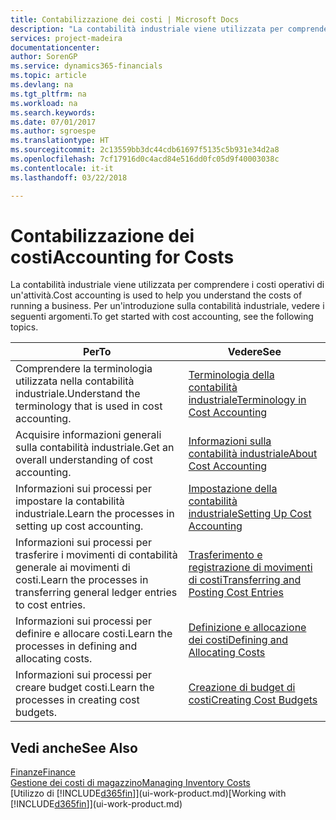```yaml
---
title: Contabilizzazione dei costi | Microsoft Docs
description: "La contabilità industriale viene utilizzata per comprendere i costi operativi di un'attività. Per un'introduzione sulla contabilità industriale, vedere i seguenti argomenti."
services: project-madeira
documentationcenter: 
author: SorenGP
ms.service: dynamics365-financials
ms.topic: article
ms.devlang: na
ms.tgt_pltfrm: na
ms.workload: na
ms.search.keywords: 
ms.date: 07/01/2017
ms.author: sgroespe
ms.translationtype: HT
ms.sourcegitcommit: 2c13559bb3dc44cdb61697f5135c5b931e34d2a8
ms.openlocfilehash: 7cf17916d0c4acd84e516dd0fc05d9f40003038c
ms.contentlocale: it-it
ms.lasthandoff: 03/22/2018

---
```

# <a name="accounting-for-costs"></a><span data-ttu-id="53689-104">Contabilizzazione dei costi</span><span class="sxs-lookup"><span data-stu-id="53689-104">Accounting for Costs</span></span>
<span data-ttu-id="53689-105">La contabilità industriale viene utilizzata per comprendere i costi operativi di un'attività.</span><span class="sxs-lookup"><span data-stu-id="53689-105">Cost accounting is used to help you understand the costs of running a business.</span></span> <span data-ttu-id="53689-106">Per un'introduzione sulla contabilità industriale, vedere i seguenti argomenti.</span><span class="sxs-lookup"><span data-stu-id="53689-106">To get started with cost accounting, see the following topics.</span></span>  

|<span data-ttu-id="53689-107">Per</span><span class="sxs-lookup"><span data-stu-id="53689-107">To</span></span>|<span data-ttu-id="53689-108">Vedere</span><span class="sxs-lookup"><span data-stu-id="53689-108">See</span></span>|  
|--------|---------|  
|<span data-ttu-id="53689-109">Comprendere la terminologia utilizzata nella contabilità industriale.</span><span class="sxs-lookup"><span data-stu-id="53689-109">Understand the terminology that is used in cost accounting.</span></span>|[<span data-ttu-id="53689-110">Terminologia della contabilità industriale</span><span class="sxs-lookup"><span data-stu-id="53689-110">Terminology in Cost Accounting</span></span>](finance-terminology-in-cost-accounting.md)|  
|<span data-ttu-id="53689-111">Acquisire informazioni generali sulla contabilità industriale.</span><span class="sxs-lookup"><span data-stu-id="53689-111">Get an overall understanding of cost accounting.</span></span>|[<span data-ttu-id="53689-112">Informazioni sulla contabilità industriale</span><span class="sxs-lookup"><span data-stu-id="53689-112">About Cost Accounting</span></span>](finance-about-cost-accounting.md)|  
|<span data-ttu-id="53689-113">Informazioni sui processi per impostare la contabilità industriale.</span><span class="sxs-lookup"><span data-stu-id="53689-113">Learn the processes in setting up cost accounting.</span></span>|[<span data-ttu-id="53689-114">Impostazione della contabilità industriale</span><span class="sxs-lookup"><span data-stu-id="53689-114">Setting Up Cost Accounting</span></span>](finance-set-up-cost-accounting.md)|  
|<span data-ttu-id="53689-115">Informazioni sui processi per trasferire i movimenti di contabilità generale ai movimenti di costi.</span><span class="sxs-lookup"><span data-stu-id="53689-115">Learn the processes in transferring general ledger entries to cost entries.</span></span>|[<span data-ttu-id="53689-116">Trasferimento e registrazione di movimenti di costi</span><span class="sxs-lookup"><span data-stu-id="53689-116">Transferring and Posting Cost Entries</span></span>](finance-transfer-and-post-cost-entries.md)|  
|<span data-ttu-id="53689-117">Informazioni sui processi per definire e allocare costi.</span><span class="sxs-lookup"><span data-stu-id="53689-117">Learn the processes in defining and allocating costs.</span></span>|[<span data-ttu-id="53689-118">Definizione e allocazione dei costi</span><span class="sxs-lookup"><span data-stu-id="53689-118">Defining and Allocating Costs</span></span>](finance-define-and-allocate-costs.md)|  
|<span data-ttu-id="53689-119">Informazioni sui processi per creare budget costi.</span><span class="sxs-lookup"><span data-stu-id="53689-119">Learn the processes in creating cost budgets.</span></span>|[<span data-ttu-id="53689-120">Creazione di budget di costi</span><span class="sxs-lookup"><span data-stu-id="53689-120">Creating Cost Budgets</span></span>](finance-create-cost-budgets.md)|  

## <a name="see-also"></a><span data-ttu-id="53689-121">Vedi anche</span><span class="sxs-lookup"><span data-stu-id="53689-121">See Also</span></span>  
[<span data-ttu-id="53689-122">Finanze</span><span class="sxs-lookup"><span data-stu-id="53689-122">Finance</span></span>](finance.md)  
[<span data-ttu-id="53689-123">Gestione dei costi di magazzino</span><span class="sxs-lookup"><span data-stu-id="53689-123">Managing Inventory Costs</span></span>](finance-manage-inventory-costs.md)  
<span data-ttu-id="53689-124">[Utilizzo di [!INCLUDE[d365fin](includes/d365fin_md.md)]](ui-work-product.md)</span><span class="sxs-lookup"><span data-stu-id="53689-124">[Working with [!INCLUDE[d365fin](includes/d365fin_md.md)]](ui-work-product.md)</span></span>


